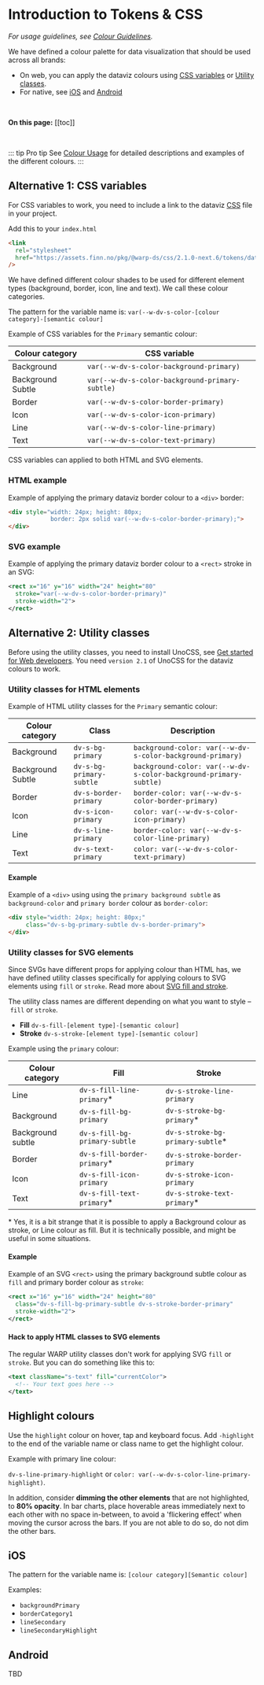 # Introduction to Tokens & CSS

*For usage guidelines, see [Colour Guidelines](/foundations/data-visualization/colour/introduction/).*

We have defined a colour palette for data visualization that should be used across all brands: 
- On web, you can apply the dataviz colours using [CSS variables](#alternative-1-css-variables) or [Utility classes](#alternative-2-utility-classes). 
- For native, see [iOS](#ios) and [Android](#android)

<br>

**On this page:**
[[toc]]

<br>

::: tip Pro tip
See [Colour Usage](/foundations/data-visualization/colour-usage/) for detailed descriptions and examples of the different colours. 
:::

## Alternative 1: CSS variables
For CSS variables to work, you need to include a link to the dataviz [CSS](https://assets.finn.no/pkg/@warp-ds/css/2.1.0-next.6/tokens/dataviz.css) file in your project.

Add this to your `index.html`

```html
<link
  rel="stylesheet"
  href="https://assets.finn.no/pkg/@warp-ds/css/2.1.0-next.6/tokens/dataviz.css"
/>
```

We have defined different colour shades to be used for different element types (background, border, icon, line and text). We call these colour categories. 

The pattern for the variable name is: `var(--w-dv-s-color-[colour category]-[semantic colour]`

Example of CSS variables for the `Primary` semantic colour:

| Colour category | CSS variable      |  
| -------------- | ----------------- | 
| Background     | `var(--w-dv-s-color-background-primary)` | 
| Background Subtle | `var(--w-dv-s-color-background-primary-subtle)` | 
| Border         | `var(--w-dv-s-color-border-primary)` |
| Icon           | `var(--w-dv-s-color-icon-primary)` |
| Line           | `var(--w-dv-s-color-line-primary)` |
| Text           | `var(--w-dv-s-color-text-primary)` |

CSS variables can applied to both HTML and SVG elements. 

### HTML example
Example of applying the primary dataviz border colour to a `<div>` border:

``` html
<div style="width: 24px; height: 80px; 
            border: 2px solid var(--w-dv-s-color-border-primary);">
</div>
```  

### SVG example
Example of applying the primary dataviz border colour to a `<rect>` stroke in an SVG:

``` xml
<rect x="16" y="16" width="24" height="80"
  stroke="var(--w-dv-s-color-border-primary)" 
  stroke-width="2">
</rect>

```  

## Alternative 2: Utility classes

Before using the utility classes, you need to install UnoCSS, see [Get started for Web developers](/get-started/developers/web/). You need `version 2.1` of UnoCSS for the dataviz colours to work.

### Utility classes for HTML elements

Example of HTML utility classes for the `Primary` semantic colour:

| Colour category | Class   | Description |  
| -------------- | ------------------- |  ----------------- | 
| Background     | `dv-s-bg-primary` |  `background-color: var(--w-dv-s-color-background-primary)` |
| Background Subtle | `dv-s-bg-primary-subtle` |  `background-color: var(--w-dv-s-color-background-primary-subtle)` |  
| Border         | `dv-s-border-primary` |`border-color: var(--w-dv-s-color-border-primary)` |
| Icon           | `dv-s-icon-primary` | `color: var(--w-dv-s-color-icon-primary)` |
| Line           | `dv-s-line-primary` | `border-color: var(--w-dv-s-color-line-primary)` |
| Text           | `dv-s-text-primary` | `color: var(--w-dv-s-color-text-primary)` |

#### Example

Example of a `<div>` using using the `primary background subtle` as `background-color` and `primary border` colour as `border-color`: 

``` html
<div style="width: 24px; height: 80px;" 
     class="dv-s-bg-primary-subtle dv-s-border-primary">
</div>
```  

### Utility classes for SVG elements

Since SVGs have different props for applying colour than HTML has, we have defined utility classes specifically for applying colours to SVG elements using `fill` or `stroke`. Read more about [SVG fill and stroke](https://developer.mozilla.org/en-US/docs/Web/SVG/Tutorial/Fills_and_Strokes).

The utility class names are different depending on what you want to style – `fill` or `stroke`. 
- **Fill** `dv-s-fill-[element type]-[semantic colour]`
- **Stroke** `dv-s-stroke-[element type]-[semantic colour]`


Example using the `primary` colour:

| Colour category | Fill                | Stroke               |
| -------------- | ------------------- | ------------------- |
| Line           | `dv-s-fill-line-primary`* | `dv-s-stroke-line-primary` |
| Background     | `dv-s-fill-bg-primary` | `dv-s-stroke-bg-primary`* |  
| Background subtle | `dv-s-fill-bg-primary-subtle` | `dv-s-stroke-bg-primary-subtle`* |
| Border         | `dv-s-fill-border-primary`* | `dv-s-stroke-border-primary` |
| Icon           | `dv-s-fill-icon-primary` | `dv-s-stroke-icon-primary` | 
| Text           | `dv-s-fill-text-primary`* | `dv-s-stroke-text-primary`* | 

 \* Yes, it is a bit strange that it is possible to apply a Background colour as stroke, or Line colour as fill. But it is technically possible, and might be useful in some situations.


#### Example
Example of an SVG `<rect>` using the primary background subtle colour as `fill` and primary border colour as `stroke`: 

``` xml
<rect x="16" y="16" width="24" height="80"
  class="dv-s-fill-bg-primary-subtle dv-s-stroke-border-primary"
  stroke-width="2">
</rect>
```  


#### Hack to apply HTML classes to SVG elements

The regular WARP utility classes don't work for applying SVG `fill` or `stroke`. But you can do something like this to:

``` xml
<text className="s-text" fill="currentColor">
  <!-- Your text goes here -->
</text>
```  

## Highlight colours

Use the `highlight` colour on hover, tap and keyboard focus. Add `-highlight` to the end of the variable name or class name to get the highlight colour. 

Example with primary line colour:

`dv-s-line-primary-highlight` or `color: var(--w-dv-s-color-line-primary-highlight)`. 

In addition, consider **dimming the other elements** that are not highlighted, to **80% opacity**. In bar charts, place hoverable areas immediately next to each other with no space in-between, to avoid a 'flickering effect' when moving the cursor across the bars. If you are not able to do so, do not dim the other bars.

## iOS

The pattern for the variable name is: `[colour category][Semantic colour]`

Examples:
- `backgroundPrimary`
- `borderCategory1`
- `lineSecondary`
- `lineSecondaryHighlight`
 

## Android

TBD

